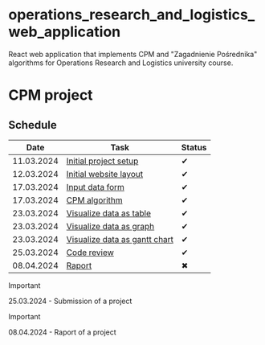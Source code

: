 # operations_research_and_logistics_web_application
React web application that implements CPM and "Zagadnienie Pośrednika" algorithms for Operations Research and Logistics university course.

# CPM project

## Schedule

| Date | Task | Status |
| --- | --- | --- |
| 11.03.2024 | [Initial project setup](https://github.com/aizzy1337/operations_research_and_logistics_web_application/issues/1) | ✔ |
| 12.03.2024 | [Initial website layout](https://github.com/aizzy1337/operations_research_and_logistics_web_application/issues/2) | ✔ |
| 17.03.2024 | [Input data form](https://github.com/aizzy1337/operations_research_and_logistics_web_application/issues/3) | ✔ |
| 17.03.2024 | [CPM algorithm](https://github.com/aizzy1337/operations_research_and_logistics_web_application/issues/4)| ✔ |
| 23.03.2024 | [Visualize data as table](https://github.com/aizzy1337/operations_research_and_logistics_web_application/issues/5)| ✔ |
| 23.03.2024 | [Visualize data as graph](https://github.com/aizzy1337/operations_research_and_logistics_web_application/issues/6)| ✔ |
| 23.03.2024 | [Visualize data as gantt chart](https://github.com/aizzy1337/operations_research_and_logistics_web_application/issues/7)| ✔ |
| 25.03.2024 | [Code review](https://github.com/aizzy1337/operations_research_and_logistics_web_application/issues/8)| ✔ |
| 08.04.2024 | [Raport](https://github.com/aizzy1337/operations_research_and_logistics_web_application/issues/17)| ✖ |

> [!IMPORTANT]
> 25.03.2024 - Submission of a project

> [!IMPORTANT]
> 08.04.2024 - Raport of a project
